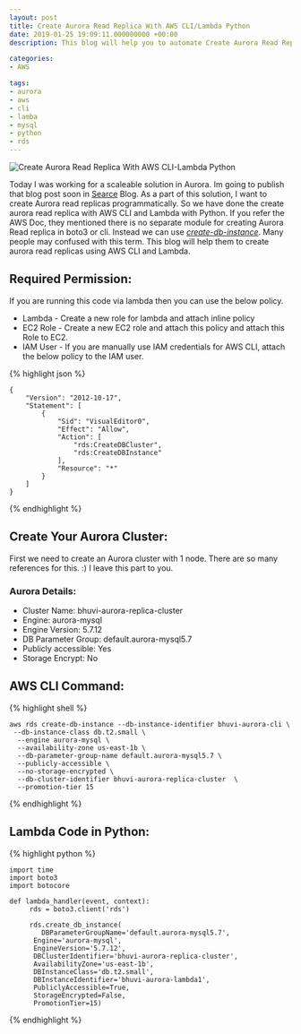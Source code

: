```yaml
---
layout: post
title: Create Aurora Read Replica With AWS CLI/Lambda Python
date: 2019-01-25 19:09:11.000000000 +00:00
description: This blog will help you to automate Create Aurora Read Replica With AWS CLI/Lambda Python. You can use this for a scaleable solution.

categories:
- AWS

tags:
- aurora
- aws
- cli
- lamba
- mysql
- python
- rds
---
```

![Create Aurora Read Replica With AWS CLI-Lambda Python](https://thedataguy.in/assets/Create-Aurora-Read-Replica-With-AWS-CLI-Lambda-Python.jpg "Create Aurora Read Replica With AWS CLI-Lambda Python")  

Today I was working for a scaleable solution in Aurora. Im going to publish that blog post soon in [Searce](https://medium.com/searce) Blog. As a part of this solution, I want to create Aurora read replicas programmatically. So we have done the create aurora read replica with AWS CLI and Lambda with Python. If you refer the AWS Doc, they mentioned there is no separate module for creating Aurora Read replica in boto3 or cli. Instead we can use [_create-db-instance_](https://docs.aws.amazon.com/cli/latest/reference/rds/create-db-instance.html). Many people may confused with this term. This blog will help them to create aurora read replicas using AWS CLI and Lambda.

## Required Permission:

If you are running this code via lambda then you can use the below policy.

*   Lambda - Create a new role for lambda and attach inline policy
*   EC2 Role - Create a new EC2 role and attach this policy and attach this Role to EC2.
*   IAM User - If you are manually use IAM credentials for AWS CLI, attach the below policy to the IAM user.

{% highlight json %}
    
    {
        "Version": "2012-10-17",
        "Statement": [
            {
                "Sid": "VisualEditor0",
                "Effect": "Allow",
                "Action": [
                    "rds:CreateDBCluster",
                    "rds:CreateDBInstance"
                ],
                "Resource": "*"
            }
        ]
    }
{% endhighlight %}

## Create Your Aurora Cluster:

First we need to create an Aurora cluster with 1 node. There are so many references for this. :) I leave this part to you.

### Aurora Details:

*   Cluster Name: bhuvi-aurora-replica-cluster
*   Engine: aurora-mysql
*   Engine Version: 5.7.12
*   DB Parameter Group: default.aurora-mysql5.7
*   Publicly accessible: Yes
*   Storage Encrypt: No

## AWS CLI Command:

{% highlight shell %}

    aws rds create-db-instance --db-instance-identifier bhuvi-aurora-cli \
     --db-instance-class db.t2.small \
      --engine aurora-mysql \
      --availability-zone us-east-1b \
      --db-parameter-group-name default.aurora-mysql5.7 \
      --publicly-accessible \
      --no-storage-encrypted \
      --db-cluster-identifier bhuvi-aurora-replica-cluster  \
      --promotion-tier 15
{% endhighlight %}


## Lambda Code in Python:
{% highlight python %}

    import time
    import boto3
    import botocore

    def lambda_handler(event, context):
         rds = boto3.client('rds')

         rds.create_db_instance(
            DBParameterGroupName='default.aurora-mysql5.7',
          Engine='aurora-mysql',
          EngineVersion='5.7.12',
          DBClusterIdentifier='bhuvi-aurora-replica-cluster',
          AvailabilityZone='us-east-1b',
          DBInstanceClass='db.t2.small',
          DBInstanceIdentifier='bhuvi-aurora-lambda1',
          PubliclyAccessible=True,
          StorageEncrypted=False,
          PromotionTier=15)
{% endhighlight %}

